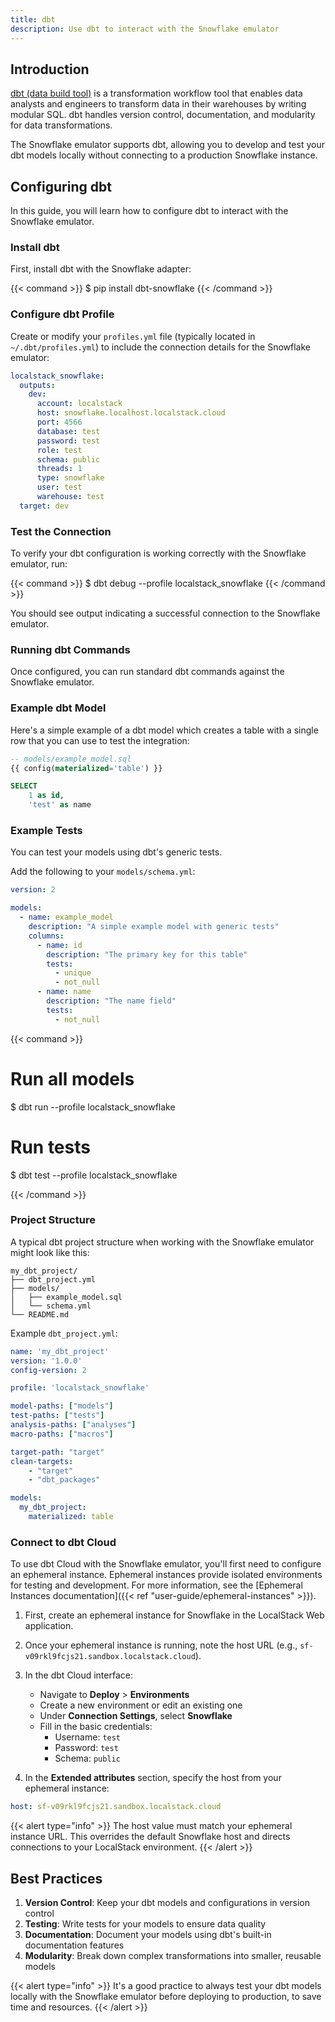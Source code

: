 ```yaml
---
title: dbt
description: Use dbt to interact with the Snowflake emulator
---
```




## Introduction

[dbt (data build tool)](https://www.getdbt.com/) is a transformation workflow tool that enables data analysts and engineers to transform data in their warehouses by writing modular SQL. dbt handles version control, documentation, and modularity for data transformations.

The Snowflake emulator supports dbt, allowing you to develop and test your dbt models locally without connecting to a production Snowflake instance.

## Configuring dbt

In this guide, you will learn how to configure dbt to interact with the Snowflake emulator.

### Install dbt

First, install dbt with the Snowflake adapter:

{{< command >}}
$ pip install dbt-snowflake
{{< /command >}}

### Configure dbt Profile

Create or modify your `profiles.yml` file (typically located in `~/.dbt/profiles.yml`) to include the connection details for the Snowflake emulator:

```yaml
localstack_snowflake:
  outputs:
    dev:
      account: localstack
      host: snowflake.localhost.localstack.cloud
      port: 4566
      database: test
      password: test
      role: test
      schema: public
      threads: 1
      type: snowflake
      user: test
      warehouse: test
  target: dev
```

### Test the Connection

To verify your dbt configuration is working correctly with the Snowflake emulator, run:

{{< command >}}
$ dbt debug --profile localstack_snowflake
{{< /command >}}

You should see output indicating a successful connection to the Snowflake emulator.

### Running dbt Commands

Once configured, you can run standard dbt commands against the Snowflake emulator.

### Example dbt Model

Here's a simple example of a dbt model which creates a table with a single row that you can use to test the integration:

```sql
-- models/example_model.sql
{{ config(materialized='table') }}

SELECT 
    1 as id,
    'test' as name
```

### Example Tests

You can test your models using dbt's generic tests.

Add the following to your `models/schema.yml`:

```yaml
version: 2

models:
  - name: example_model
    description: "A simple example model with generic tests"
    columns:
      - name: id
        description: "The primary key for this table"
        tests:
          - unique
          - not_null
      - name: name
        description: "The name field"
        tests:
          - not_null
```

{{< command >}}
# Run all models
$ dbt run --profile localstack_snowflake

# Run tests
$ dbt test --profile localstack_snowflake

{{< /command >}}

### Project Structure

A typical dbt project structure when working with the Snowflake emulator might look like this:

```
my_dbt_project/
├── dbt_project.yml
├── models/
│   ├── example_model.sql
│   └── schema.yml
└── README.md
```

Example `dbt_project.yml`:

```yaml
name: 'my_dbt_project'
version: '1.0.0'
config-version: 2

profile: 'localstack_snowflake'

model-paths: ["models"]
test-paths: ["tests"]
analysis-paths: ["analyses"]
macro-paths: ["macros"]

target-path: "target"
clean-targets:
    - "target"
    - "dbt_packages"

models:
  my_dbt_project:
    materialized: table
```

### Connect to dbt Cloud

To use dbt Cloud with the Snowflake emulator, you'll first need to configure an ephemeral instance. Ephemeral instances provide isolated environments for testing and development. For more information, see the [Ephemeral Instances documentation]({{< ref "user-guide/ephemeral-instances" >}}).

1. First, create an ephemeral instance for Snowflake in the LocalStack Web application.

2. Once your ephemeral instance is running, note the host URL (e.g., `sf-v09rkl9fcjs21.sandbox.localstack.cloud`).

3. In the dbt Cloud interface:
   - Navigate to **Deploy** > **Environments**
   - Create a new environment or edit an existing one
   - Under **Connection Settings**, select **Snowflake**
   - Fill in the basic credentials:
     * Username: `test`
     * Password: `test`
     * Schema: `public`

4. In the **Extended attributes** section, specify the host from your ephemeral instance:

```yaml
host: sf-v09rkl9fcjs21.sandbox.localstack.cloud
```

<!-- ![dbt Cloud Configuration](dbt-cloud-config.png) -->

{{< alert type="info" >}}
The host value must match your ephemeral instance URL. This overrides the default Snowflake host and directs connections to your LocalStack environment.
{{< /alert >}}

## Best Practices

1. **Version Control**: Keep your dbt models and configurations in version control
2. **Testing**: Write tests for your models to ensure data quality
3. **Documentation**: Document your models using dbt's built-in documentation features
4. **Modularity**: Break down complex transformations into smaller, reusable models

{{< alert type="info" >}}
It's a good practice to always test your dbt models locally with the Snowflake emulator before deploying to production, to save time and resources.
{{< /alert >}} 